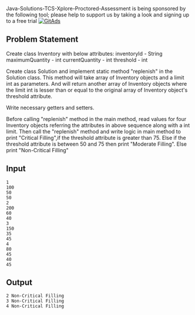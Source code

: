 Java-Solutions-TCS-Xplore-Proctored-Assessment is being sponsored by the following tool; please help to support us by taking a look and signing up to a free trial
<a href="https://tracking.gitads.io/?repo=Java-Solutions-TCS-Xplore-Proctored-Assessment"><img src="https://images.gitads.io/Java-Solutions-TCS-Xplore-Proctored-Assessment" alt="GitAds"/></a>

## Problem Statement

Create class Inventory with below attributes:
inventoryId - String
maximumQuantity - int
currentQuantity - int
threshold - int

Create class Solution and implement static method "replenish" in the Solution class.
This method will take array of Inventory objects and a limit int as parameters.
And will return another array of Inventory objects where the limit int is lesser than or equal to the original array of Inventory object's threshold attribute.

Write necessary getters and setters.

Before calling "replenish" method in the main method, read values for four Inventory objects referring the attributes in above sequence along with a int limit.
Then call the "replenish" method and write logic in main method to print "Critical Filling",if the threshold attribute is greater than 75. Else if the threshold attribute is between 50 and 75 then print "Moderate Filling". Else print "Non-Critical Filling"

## Input

    1
    100
    50
    50
    2
    200
    60
    40
    3
    150
    35
    45
    4
    80
    45
    40
    45

## Output

    2 Non-Critical Filling
    3 Non-Critical Filling
    4 Non-Critical Filling
